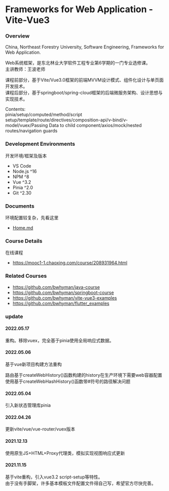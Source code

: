 # Frameworks for Web Application - Vite-Vue3

### Overview

China, Northeast Forestry University, Software Engineering, Frameworks for Web Application.

Web系统框架，是东北林业大学软件工程专业第6学期的一门专业选修课。  
主讲教师：王波老师

课程前部分，基于Vite/Vue3.0框架的前端MVVM设计模式、组件化设计与单页面开发技术。  
课程后部分，基于springboot/spring-cloud框架的后端微服务架构、设计思想与实现技术。  

Contents:  
pinia/setup/computed/method/script setup/template/route/directives/composition-api/v-bind/v-model/vuex/Passing Data to child component/axios/mock/nested routes/navigation guards

### Development Environments

开发环境/框架及版本

- VS Code
- Node.js ^16
- NPM ^8
- Vue ^3.2
- Pinia ^2.0
- Git ^2.30

### Documents
环境配置较复杂，先看这里

 - [Home.md](Home.md)

### Course Details

在线课程

- https://mooc1-1.chaoxing.com/course/208931964.html

### Related Courses  

- https://github.com/bwhyman/java-course
- https://github.com/bwhyman/springboot-course
- https://github.com/bwhyman/vite-vue3-examples
- https://github.com/bwhyman/flutter_examples

### update 
#### 2022.05.17
重构。移除vuex，完全基于pinia使用全局响应式数据。

#### 2022.05.06
基于vue新项目构建方法重构  

路由基于createWebHistory()函数构建的history在生产环境下需要web容器配置  
使用基于createWebHashHistory()函数带#符号的路径解决问题  

#### 2022.05.04
引入新状态管理库pinia

#### 2022.04.26
更新vite/vue/vue-router/vuex版本

#### 2021.12.13
使用原生JS+HTML+Proxy代理类，模拟实现视图响应式更新  

#### 2021.11.15
基于vite重构，引入vue3.2 script-setup等特性。  
由于没有手脚架，许多基本模板文件配置文件得自己写，希望官方尽快完善。